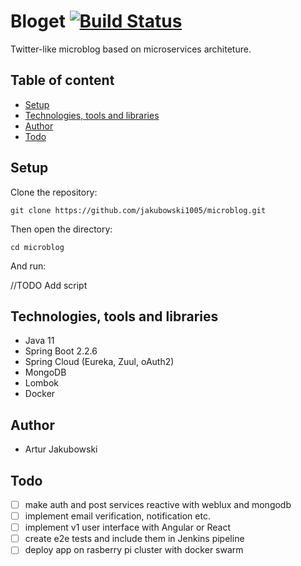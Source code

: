 # Bloget [![Build Status](http://3.128.27.62:8080/buildStatus/icon?job=microblog%2Fmaster&build=last)](http://3.128.27.62:8080/job/microblog/job/master/last/)
Twitter-like microblog based on microservices architeture.

## Table of content

- [Setup](#setup)
- [Technologies, tools and libraries](#technologies-tools-and-libraries)
- [Author](#author)
- [Todo](#todo)

## Setup

Clone the repository:

```
git clone https://github.com/jakubowski1005/microblog.git
```
Then open the directory:

```
cd microblog
```

And run:

//TODO Add script


## Technologies, tools and libraries

- Java 11
- Spring Boot 2.2.6
- Spring Cloud (Eureka, Zuul, oAuth2)
- MongoDB
- Lombok
- Docker

## Author

- Artur Jakubowski

## Todo

- [ ] make auth and post services reactive with weblux and mongodb
- [ ] implement email verification, notification etc.
- [ ] implement v1 user interface with Angular or React
- [ ] create e2e tests and include them in Jenkins pipeline
- [ ] deploy app on rasberry pi cluster with docker swarm
